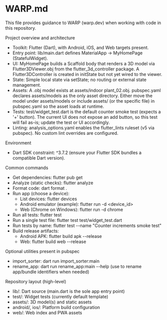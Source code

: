 # WARP.md

This file provides guidance to WARP (warp.dev) when working with code in this repository.

Project overview and architecture
- Toolkit: Flutter (Dart), with Android, iOS, and Web targets present.
- Entry point: lib/main.dart defines MaterialApp -> MyHomePage (StatefulWidget).
- UI: MyHomePage builds a Scaffold body that renders a 3D model via Flutter3DViewer.obj from the flutter_3d_controller package. A Flutter3DController is created in initState but not yet wired to the viewer.
- State: Simple local state via setState; no routing or external state management.
- Assets: A .obj model exists at assets/indoor plant_02.obj. pubspec.yaml declares assets/models as the only asset directory. Either move the model under assets/models or include assets/ (or the specific file) in pubspec.yaml so the asset loads at runtime.
- Tests: test/widget_test.dart is the default counter smoke test (expects a '+' button). The current UI does not expose an add button, so this test will fail as-is; update the test or UI accordingly.
- Linting: analysis_options.yaml enables the flutter_lints ruleset (v5 via pubspec). No custom lint overrides are configured.

Environment
- Dart SDK constraint: ^3.7.2 (ensure your Flutter SDK bundles a compatible Dart version).

Common commands
- Get dependencies: flutter pub get
- Analyze (static checks): flutter analyze
- Format code: dart format .
- Run app (choose a device):
  - List devices: flutter devices
  - Android emulator (example): flutter run -d <device_id>
  - Web (Chrome on Windows): flutter run -d chrome
- Run all tests: flutter test
- Run a single test file: flutter test test/widget_test.dart
- Run tests by name: flutter test --name "Counter increments smoke test"
- Build release artifacts:
  - Android APK: flutter build apk --release
  - Web: flutter build web --release

Optional utilities present in pubspec
- import_sorter: dart run import_sorter:main
- rename_app: dart run rename_app:main --help (use to rename app/bundle identifiers when needed)

Repository layout (high-level)
- lib/: Dart source (main.dart is the sole app entry point)
- test/: Widget tests (currently default template)
- assets/: 3D model(s) and static assets
- android/, ios/: Platform build configuration
- web/: Web index and PWA assets
